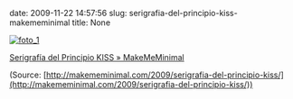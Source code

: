 date: 2009-11-22 14:57:56
slug: serigrafia-del-principio-kiss-makememinimal
title: None

[![foto_1][1]][1]

[Serigrafía del Principio KISS » MakeMeMinimal](http://makememinimal.com/2009/serigrafia-del-principio-kiss/)

(Source: [http://makememinimal.com/2009/serigrafia-del-principio-kiss/](http://makememinimal.com/2009/serigrafia-del-principio-kiss/))

[1]: file:///Users/jjdenis/jjdenis.github.com/static/2009-11-22-serigrafia-del-principio-kiss-makememinimal_foto1.jpg
